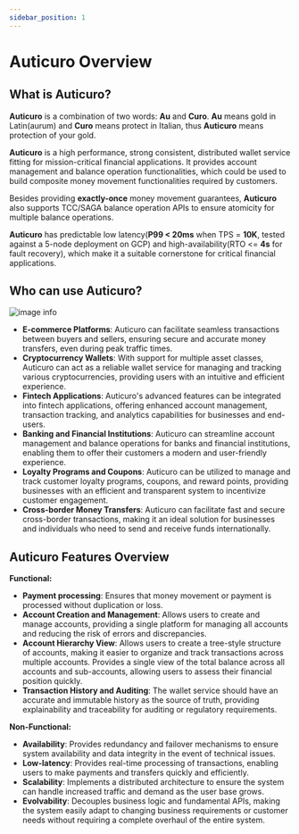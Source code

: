 ```yaml
---
sidebar_position: 1
---
```


# Auticuro Overview

## What is Auticuro?
**Auticuro** is a combination of two words: **Au** and **Curo**. **Au** means gold in Latin(aurum) and
**Curo** means protect in Italian, thus **Auticuro** means protection of your gold.

**Auticuro** is a high performance, strong consistent, distributed wallet service fitting for mission-critical financial
applications. It provides account management and balance operation functionalities, which could be used to build composite
money movement functionalities required by customers.

Besides providing **exactly-once** money movement guarantees, **Auticuro** also supports TCC/SAGA balance operation APIs to
ensure atomicity for multiple balance operations.

**Auticuro** has predictable low latency(**P99 < 20ms** when TPS = **10K**, tested against a 5-node deployment on GCP)
and high-availability(RTO <= **4s** for fault recovery), which make it a suitable cornerstone for critical financial
applications.

## Who can use Auticuro?
![image info](@site/static/img/overview/Auticuro-use-cases.svg)

- **E-commerce Platforms**: Auticuro can facilitate seamless transactions between buyers and sellers,
  ensuring secure and accurate money transfers, even during peak traffic times.
- **Cryptocurrency Wallets**: With support for multiple asset classes, Auticuro can act as a reliable
  wallet service for managing and tracking various cryptocurrencies, providing users with an intuitive and efficient experience.
- **Fintech Applications**: Auticuro's advanced features can be integrated into fintech applications,
  offering enhanced account management, transaction tracking, and analytics capabilities for businesses and end-users.
- **Banking and Financial Institutions**: Auticuro can streamline account management and balance
  operations for banks and financial institutions, enabling them to offer their customers a modern and user-friendly experience.
- **Loyalty Programs and Coupons**: Auticuro can be utilized to manage and track customer loyalty
  programs, coupons, and reward points, providing businesses with an efficient and transparent system to incentivize customer engagement.
- **Cross-border Money Transfers**: Auticuro can facilitate fast and secure cross-border transactions,
  making it an ideal solution for businesses and individuals who need to send and receive funds internationally.

## Auticuro Features Overview
**Functional:**
- **Payment processing**: Ensures that money movement or payment is processed without duplication or 
loss.
- **Account Creation and Management**: Allows users to create and manage accounts, providing a single 
  platform for managing all accounts and reducing the risk of errors and discrepancies.
- **Account Hierarchy View**: Allows users to create a tree-style structure of accounts, making it 
  easier to organize and track transactions across multiple accounts. Provides a single view of the total balance across all accounts and sub-accounts, allowing users to assess their financial position quickly.
- **Transaction History and Auditing**: The wallet service should have an accurate and immutable 
  history as the source of truth,  providing explainability and traceability for auditing or regulatory requirements.

**Non-Functional:**
- **Availability**: Provides redundancy and failover mechanisms to ensure system availability and 
data integrity in the event of technical issues.
- **Low-latency**: Provides real-time processing of transactions, enabling users to make payments and 
  transfers quickly and efficiently.
- **Scalability**: Implements a distributed architecture to ensure the system can handle increased 
  traffic and demand as the user base grows.
- **Evolvability**: Decouples business logic and fundamental APIs, making the system easily adapt to 
  changing business requirements or customer needs without requiring a complete overhaul of the entire system.